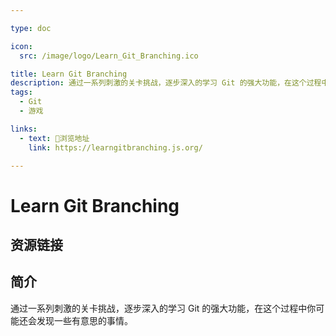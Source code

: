 ```yaml
---

type: doc

icon:
  src: /image/logo/Learn_Git_Branching.ico

title: Learn Git Branching
description: 通过一系列刺激的关卡挑战，逐步深入的学习 Git 的强大功能，在这个过程中你可能还会发现一些有意思的事情。
tags:
  - Git
  - 游戏

links:
  - text: 🧰浏览地址
    link: https://learngitbranching.js.org/

---
```


<ShowLogo />

# Learn Git Branching

<ShowTags />

<ShowBreadcrumb />

## 资源链接

<ShowLinks />

## 简介

通过一系列刺激的关卡挑战，逐步深入的学习 Git 的强大功能，在这个过程中你可能还会发现一些有意思的事情。
